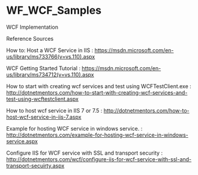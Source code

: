# WF_WCF_Samples
WCF Implementation

Reference Sources

How to: Host a WCF Service in IIS : https://msdn.microsoft.com/en-us/library/ms733766(v=vs.110).aspx

WCF Getting Started Tutorial :  https://msdn.microsoft.com/en-us/library/ms734712(v=vs.110).aspx

How to start with creating wcf services and test using WCFTestClient.exe : http://dotnetmentors.com/how-to-start-with-creating-wcf-services-and-test-using-wcftestclient.aspx

How to host wcf service in IIS 7 or 7.5 : http://dotnetmentors.com/how-to-host-wcf-service-in-iis-7.aspx

Example for hosting WCF service in windows service. : http://dotnetmentors.com/example-for-hosting-wcf-service-in-windows-service.aspx

Configure IIS for WCF service with SSL and transport security : http://dotnetmentors.com/wcf/configure-iis-for-wcf-service-with-ssl-and-transport-secuirty.aspx

